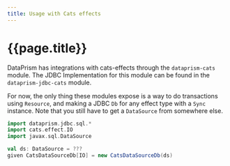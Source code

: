```yaml
---
title: Usage with Cats effects
---
```


# {{page.title}}

DataPrism has integrations with cats-effects through the `dataprism-cats` module. The JDBC
Implementation for this module can be found in the `dataprism-jdbc-cats` module.

For now, the only thing these modules expose is a way to do transactions using `Resource`, and
making a JDBC `Db` for any effect type with a `Sync` instance. Note that you still have to get
a `DataSource` from somewhere else.

```scala 3
import dataprism.jdbc.sql.*
import cats.effect.IO
import javax.sql.DataSource

val ds: DataSource = ???
given CatsDataSourceDb[IO] = new CatsDataSourceDb(ds)
```
